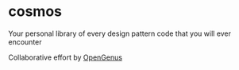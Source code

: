 # cosmos
Your personal library of every design pattern code that you will ever encounter

Collaborative effort by [OpenGenus](https://github.com/opengenus)
